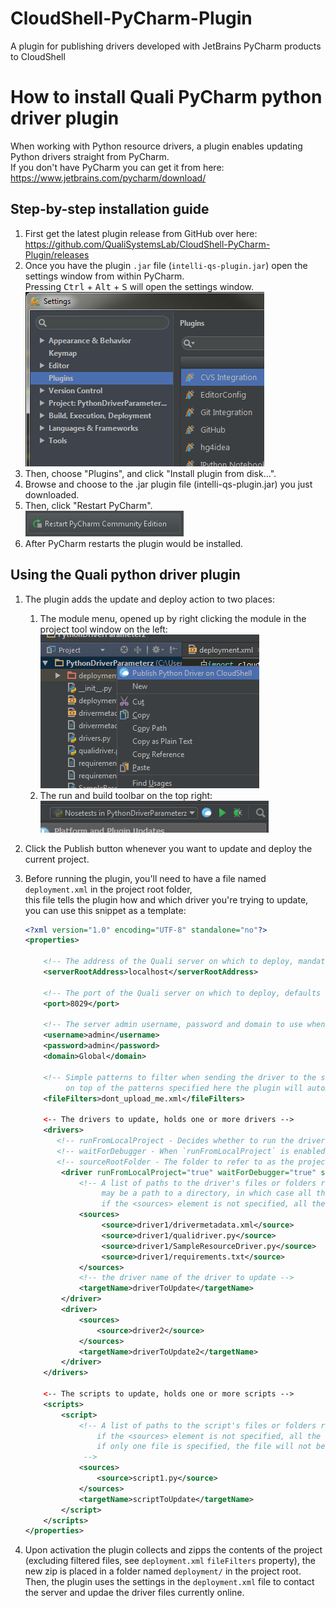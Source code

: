# CloudShell-PyCharm-Plugin
A plugin for publishing drivers developed with JetBrains PyCharm products to CloudShell

# How to install Quali PyCharm python driver plugin

When working with Python resource drivers, a plugin enables updating Python drivers straight from PyCharm.  
If you don't have PyCharm you can get it from here: https://www.jetbrains.com/pycharm/download/

## Step-by-step installation guide

1. First get the latest plugin release from GitHub over here:  
    https://github.com/QualiSystemsLab/CloudShell-PyCharm-Plugin/releases
2. Once you have the plugin `.jar` file (`intelli-qs-plugin.jar`) open the settings window from within PyCharm.  
    Pressing <kbd>Ctrl</kbd> + <kbd>Alt</kbd> + <kbd>S</kbd> will open the settings window.  
    ![Settings Window](/docs/images/settings_window.png)
3. Then, choose "Plugins", and click "Install plugin from disk...".  
4. Browse and choose to the .jar plugin file (intelli-qs-plugin.jar) you just downloaded.  
5. Then, click "Restart PyCharm".  
    ![Restart Button](/docs/images/restart_button.png)
6. After PyCharm restarts the plugin would be installed.

## Using the Quali python driver plugin
1. The plugin adds the update and deploy action to two places:
    1. The module menu, opened up by right clicking the module in the project tool window on the left:  
        ![Project Tool Window](/docs/images/module_menu.png)
    2. The run and build toolbar on the top right:  
        ![Runner Actions](/docs/images/build_menu.png)
2. Click the Publish button whenever you want to update and deploy the current project. 
3. Before running the plugin, you'll need to have a file named `deployment.xml` in the project root folder,  
    this file tells the plugin how and which driver you're trying to update, you can use this snippet as a template:
    
    ``` xml
    <?xml version="1.0" encoding="UTF-8" standalone="no"?>
    <properties>

        <!-- The address of the Quali server on which to deploy, mandatory -->
        <serverRootAddress>localhost</serverRootAddress>

        <!-- The port of the Quali server on which to deploy, defaults to "8029" -->
        <port>8029</port>

        <!-- The server admin username, password and domain to use when deploying, defaults to "admin","admin" and "Global" -->
        <username>admin</username>
        <password>admin</password>
        <domain>Global</domain>

        <!-- Simple patterns to filter when sending the driver to the server separated by semicolons (e.g. "file.xml;logs/", also supports regular expressions),
             on top of the patterns specified here the plugin will automatically filter the "deployment/" and ".idea/" folders and the "deployment.xml" file -->
        <fileFilters>dont_upload_me.xml</fileFilters>

        <-- The drivers to update, holds one or more drivers -->
        <drivers>
           <!-- runFromLocalProject - Decides whether to run the driver from the current project directory for debugging purposes, defaults to "false" -->
           <!-- waitForDebugger - When `runFromLocalProject` is enabled, decides whether to wait for a debugger to attach before running any Python driver code, defaults to "false" -->
           <!-- sourceRootFolder - The folder to refer to as the project source root (if specified, the folder will be zipped and deployed instead of the whole project), defaults to the root project folder -->
            <driver runFromLocalProject="true" waitForDebugger="true" sourceRootFolder="driver1">
                <!-- A list of paths to the driver's files or folders relative to the project's root.
                     may be a path to a directory, in which case all the files and folders under the directory are added into the driver's zip file.
                     if the <sources> element is not specified, all the files under the project are added to the driver's zip file -->
                <sources>
                     <source>driver1/drivermetadata.xml</source>
                     <source>driver1/qualidriver.py</source>
                     <source>driver1/SampleResourceDriver.py</source>
                     <source>driver1/requirements.txt</source>
                </sources>
                <!-- the driver name of the driver to update -->
                <targetName>driverToUpdate</targetName>
            </driver>
            <driver>
                <sources>
                    <source>driver2</source>
                </sources>
                <targetName>driverToUpdate2</targetName>
            </driver>
        </drivers>

        <-- The scripts to update, holds one or more scripts -->
        <scripts>
            <script>
                <!-- A list of paths to the script's files or folders relative to the project's root.
                    if the <sources> element is not specified, all the files under the project are added to the script's zip file.
                    if only one file is specified, the file will not be compressed into a zip file.
                 -->
                <sources>
                    <source>script1.py</source>
                </sources>
                <targetName>scriptToUpdate</targetName>
            </script>
        </scripts>
    </properties>
    ```

4. Upon activation the plugin collects and zipps the contents of the project (excluding filtered files, see `deployment.xml` `fileFilters` property),
    the new zip is placed in a folder named `deployment/` in the project root.
    Then, the plugin uses the settings in the `deployment.xml` file to contact the server and updae the driver files currently online.
